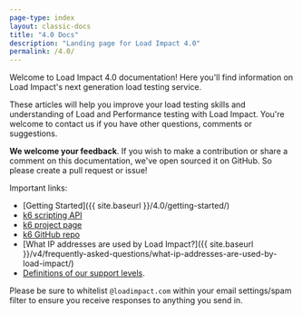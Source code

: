 ```yaml
---
page-type: index
layout: classic-docs
title: "4.0 Docs"
description: "Landing page for Load Impact 4.0"
permalink: /4.0/
---
```

Welcome to Load Impact 4.0 documentation! Here you'll find information on Load Impact's next generation load testing service.

These articles will help you improve your load testing skills and understanding of Load and Performance testing with Load Impact. You're welcome to contact us if you have other questions, comments or suggestions.

**We welcome your feedback**. If you wish to make a contribution or share a comment on this documentation, we've open sourced it on GitHub. So please create a pull request or issue!

Important links:
- [Getting Started]({{ site.baseurl }}/4.0/getting-started/)
- [k6 scripting API](http://docs.k6.io/docs)
- [k6 project page](https://k6.io/)
- [k6 GitHub repo](https://github.com/loadimpact/k6)
- [What IP addresses are used by Load Impact?]({{ site.baseurl }}/v4/frequently-asked-questions/what-ip-addresses-are-used-by-load-impact/)
- [Definitions of our support levels](https://loadimpact.com/premium-support/).


Please be sure to whitelist `@loadimpact.com` within your email settings/spam filter to ensure you receive responses to anything you send in.
